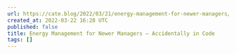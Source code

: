 ```yaml
---
url: https://cate.blog/2022/03/21/energy-management-for-newer-managers/
created_at: 2022-03-22 16:28 UTC
published: false
title: Energy Management for Newer Managers – Accidentally in Code
tags: []
---
```



